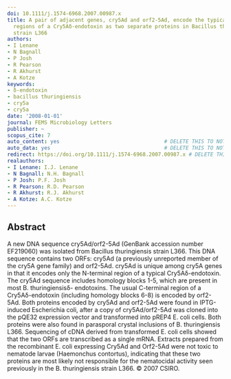 ```yaml
---
doi: 10.1111/j.1574-6968.2007.00987.x
title: A pair of adjacent genes, cry5Ad and orf2-5Ad, encode the typical N- and C-terminal
  regions of a Cry5Aδ-endotoxin as two separate proteins in Bacillus thuringiensis
  strain L366
authors:
- I Lenane
- N Bagnall
- P Josh
- R Pearson
- R Akhurst
- A Kotze
keywords:
- δ-endotoxin
- bacillus thuringiensis
- cry5a
- cry5a
date: '2008-01-01'
journal: FEMS Microbiology Letters
publisher: ~
scopus_cite: 7
auto_content: yes                                  # DELETE THIS TO NOT AUTO GENERATE CONTENT
auto_data: yes                                     # DELETE THIS TO NOT AUTO GENERATE METADATA
redirect: https://doi.org/10.1111/j.1574-6968.2007.00987.x # DELETE THIS TO NOT REDIRECT
realauthors:
- I Lenane: I.J. Lenane
- N Bagnall: N.H. Bagnall
- P Josh: P.F. Josh
- R Pearson: R.D. Pearson
- R Akhurst: R.J. Akhurst
- A Kotze: A.C. Kotze
---
```



## Abstract
A new DNA sequence cry5Ad/orf2-5Ad (GenBank accession number EF219060) was isolated from Bacillus thuringiensis strain L366. This DNA sequence contains two ORFs: cry5Ad (a previously unreported member of the cry5A gene family) and orf2-5Ad. cry5Ad is unique among cry5A genes in that it encodes only the N-terminal region of a typical Cry5Aδ-endotoxin. The cry5Ad sequence includes homology blocks 1-5, which are present in most B. thuringiensisδ- endotoxins. The usual C-terminal region of a Cry5Aδ-endotoxin (including homology blocks 6-8) is encoded by orf2-5Ad. Both proteins encoded by cry5Ad and orf2-5Ad were found in IPTG-induced Escherichia coli, after a copy of cry5Ad/orf2-5Ad was cloned into the pQE32 expression vector and transformed into pREP4 E. coli cells. Both proteins were also found in parasporal crystal inclusions of B. thuringiensis L366. Sequencing of cDNA derived from transformed E. coli cells showed that the two ORFs are transcribed as a single mRNA. Extracts prepared from the recombinant E. coli expressing Cry5Ad and Orf2-5Ad were not toxic to nematode larvae (Haemonchus contortus), indicating that these two proteins are most likely not responsible for the nematocidal activity seen previously in the B. thuringiensis strain L366. © 2007 CSIRO.
